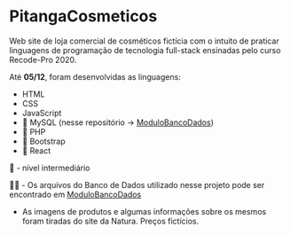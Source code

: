 # PitangaCosmeticos

Web site de loja comercial de cosméticos fictícia com o intuito de praticar linguagens de programação de tecnologia full-stack ensinadas pelo curso Recode-Pro 2020.

Até **05/12**, foram desenvolvidas as linguagens:

- HTML 
- CSS
- JavaScript
- 🛫 MySQL (nesse repositório -> [ModuloBancoDados](https://github.com/madul/ModuloBancoDados))
- 🛫 PHP 
- 🛫 Bootstrap
- 🛫 React 


🛫 - nível intermediário

☝🏾 - Os arquivos do Banco de Dados utilizado nesse projeto pode ser encontrado em [ModuloBancoDados](https://github.com/madul/ModuloBancoDados)

* As imagens de produtos e algumas informações sobre os mesmos foram tiradas do site da Natura. Preços fictícios.
